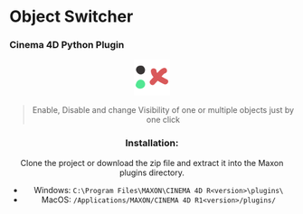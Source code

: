 # Object Switcher
### Cinema 4D Python Plugin

<div style="text-align:center;">
<a href=""><img src="https://github.com/safina3d/c4d-object-switcher/blob/master/ObjectSwitcher/res/objectswitcher.png" alt="Object Switcher - Cinema 4D Python Plugin"></a>
<div>

> Enable, Disable and change Visibility of one or multiple objects just by one click

### Installation:

Clone the project or download the zip file and extract it into the Maxon plugins directory.

- Windows: `C:\Program Files\MAXON\CINEMA 4D R<version>\plugins\`
- MacOS: `/Applications/MAXON/CINEMA 4D R1<version>/plugins/`
